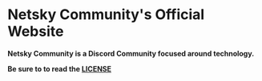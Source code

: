 # Netsky Community's Official Website

**Netsky Community is a Discord Community focused around technology.**

**Be sure to to read the [LICENSE](https://github.com/NCNetwork/NCNetworkSite/blob/master/LICENSE.md)**

